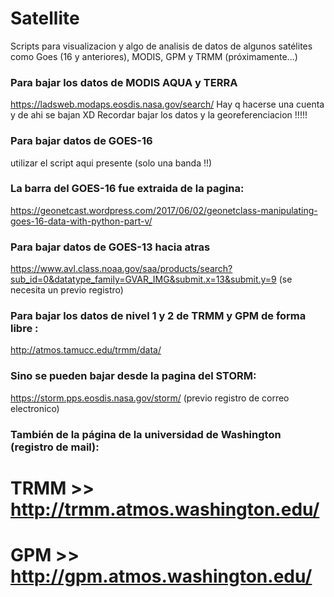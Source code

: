 # Satellite
Scripts para visualizacion y algo de analisis de datos de algunos satélites como Goes (16 y anteriores), MODIS, GPM y TRMM (próximamente...)

### Para bajar los datos de MODIS AQUA y TERRA 
https://ladsweb.modaps.eosdis.nasa.gov/search/
Hay q hacerse una cuenta y de ahi se bajan XD
Recordar bajar los datos y la georeferenciacion !!!!!

### Para bajar datos de GOES-16 
utilizar el script aqui presente (solo una banda !!)

### La barra del GOES-16 fue extraida de la pagina:
https://geonetcast.wordpress.com/2017/06/02/geonetclass-manipulating-goes-16-data-with-python-part-v/

### Para bajar datos de GOES-13 hacia atras 
https://www.avl.class.noaa.gov/saa/products/search?sub_id=0&datatype_family=GVAR_IMG&submit.x=13&submit.y=9
(se necesita un previo registro)

### Para bajar los datos de nivel 1 y 2 de TRMM y GPM de forma libre :
http://atmos.tamucc.edu/trmm/data/ 

### Sino se pueden bajar desde la pagina del STORM:
https://storm.pps.eosdis.nasa.gov/storm/ (previo registro de correo electronico)

### También de la página de la universidad de Washington (registro de mail):

# TRMM >> http://trmm.atmos.washington.edu/ 
# GPM >> http://gpm.atmos.washington.edu/



